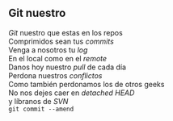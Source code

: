 ## Git nuestro

_Git_ nuestro que estas en los repos  
Comprimidos sean tus _commits_  
Venga a nosotros tu _log_  
En el local como en el _remote_  
Danos hoy nuestro _pull_ de cada día  
Perdona nuestros _conflictos_  
Como también perdonamos los de otros geeks  
No nos dejes caer en _detached HEAD_  
y líbranos de _SVN_  
`git commit --amend`
